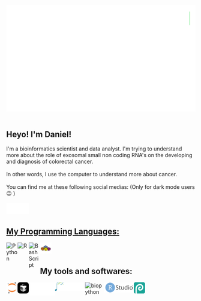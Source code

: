 <img src="https://github.com/Danigro12/test_repo/blob/main/info_img_blank.png">
<br/>
<br/>

## Heyo! I'm Daniel!
I'm a bioinformatics scientist and data analyst. I'm trying to understand more about the role of exosomal small non coding RNA's on the developing and diagnosis of colorectal cancer.
<br>
<br>
In other words, I use the computer to understand more about cancer.
<br>
<br>
You can find me at these following social medias:
(Only for dark mode users 😉 )
<br/>
<br/>
<a href="https://linkedin.com/in/daniel-nigro" target="_blank"><img align="left" alt="Daniel Nigro | LinkedIn" width="30px" src="https://github.com/Aakarsh-B/trying-repos/blob/master/linkedin.svg" />
<a href="https://instagram.com/dan_cfn" target="_blank"><img align="left" alt="Daniel Nigro | Instagram" width="30px" src="https://github.com/Aakarsh-B/trying-repos/blob/master/insta.svg" />
<br/>
<br/>
## My Programming Languages:
<a href="https://www.python.org" target="_blank"> <img align="left" alt="Python" width="30px" src="https://s3.dualstack.us-east-2.amazonaws.com/pythondotorg-assets/media/files/python-logo-only.svg"/> </a>
<a href="https://www.r-project.org" target="_blank"> <img align="left" alt="R" width="30px" src="https://www.r-project.org/logo/Rlogo.svg"/> </a>
<a href="https://pt.wikipedia.org/wiki/Bash" target="_blank"> <img align="left" alt="Bash Script" width="30px" src="https://bashlogo.com/img/symbol/svg/monochrome_light.svg"/> </a>
<a href="https://learn.microsoft.com/pt-br/office/vba/library-reference/concepts/getting-started-with-vba-in-office" target="_blank"> <img align="left" alt="VBA" width="30px" src="https://github.com/Danigro12/test_repo/blob/main/file-type-vba.svg"/> </a>
<br/>
<br/>
## My tools and softwares:
<a href="https://jupyter.org/" target="_blank"> <img align="left" alt="jupyter_notebook" width="30px" src="https://github.com/Danigro12/test_repo/blob/main/jupyter-icon.svg"/> </a>
<a href="https://www.cursor.com/" target="_blank"> <img align="left" alt="photoshop" width="30px" src="https://github.com/Danigro12/test_repo/blob/main/cursor_logo.svg"/> </a>
<a href="https://www.microsoft.com/pt-br/power-platform/products/power-bi" target="_blank"> <img align="left" alt="power_bi" width="70px" src="https://github.com/Danigro12/test_repo/blob/main/power-bi.svg"/> </a>
<a href="https://www.bioconductor.org/" target="_blank"> <img align="left" alt="bioconductor" width="80px" src="https://github.com/Danigro12/test_repo/blob/main/bioconductor.svg"/> </a>
<a href="https://www.biopython.org/" target="_blank"> <img align="left" alt="biopython" width="50px" src="https://biopython.org/assets/images/biopython_logo.svg"/> </a>
<a href="https://posit.co/products/open-source/rstudio/" target="_blank"> <img align="left" alt="biopython" width="80px" src="https://github.com/Danigro12/test_repo/blob/main/r-studio-1.svg"/> </a>
<a href="https://www.photopea.com/" target="_blank"> <img align="left" alt="photoshop" width="30px" src="https://github.com/Danigro12/test_repo/blob/main/photopea-1.svg"/> </a>

